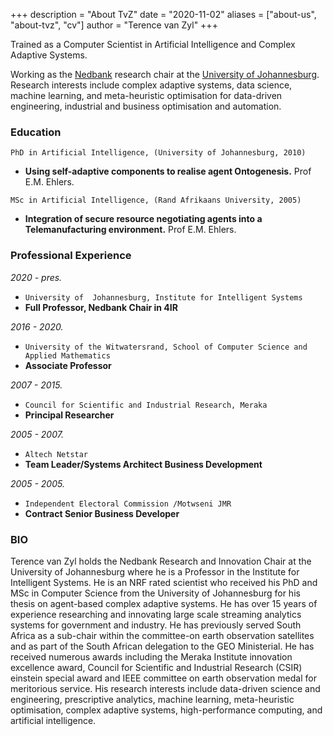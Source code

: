 +++
description = "About TvZ"
date = "2020-11-02"
aliases = ["about-us", "about-tvz", "cv"]
author = "Terence van Zyl"
+++

Trained as a Computer Scientist in Artificial Intelligence and Complex Adaptive Systems. 

Working as the [Nedbank](https://www.nedbank.co.za/) research chair at the [University of Johannesburg](https://www.uj.ac.za/). Research interests include complex adaptive systems, data science, machine learning, and meta-heuristic optimisation for data-driven engineering, industrial and business optimisation and automation. 

### Education

`PhD in Artificial Intelligence, (University of Johannesburg, 2010)`
* **Using self-adaptive components to realise agent Ontogenesis.** Prof E.M. Ehlers. 

`MSc in Artificial Intelligence, (Rand Afrikaans University, 2005)`
* **Integration of secure resource negotiating agents into a Telemanufacturing environment.** Prof E.M. Ehlers.

### Professional Experience

*2020 - pres.* 
* `University of  Johannesburg, Institute for Intelligent Systems`
* **Full Professor, Nedbank Chair in 4IR**

*2016 - 2020.* 
* `University of the Witwatersrand, School of Computer Science and Applied Mathematics`
* **Associate Professor**

*2007 - 2015.* 
* `Council for Scientific and Industrial Research, Meraka` 
* **Principal Researcher**

*2005 - 2007.* 
* `Altech Netstar`
* **Team Leader/Systems Architect Business Development**

*2005 - 2005.*  
* `Independent Electoral Commission /Motwseni JMR`
* **Contract Senior Business Developer**

### BIO
Terence van Zyl holds the Nedbank Research and Innovation Chair at the University of Johannesburg where he is a Professor in the Institute for Intelligent Systems. He is an NRF rated scientist who received his PhD and MSc in Computer Science from the University of Johannesburg for his thesis on agent-based complex adaptive systems. He has over 15 years of experience researching and innovating large scale streaming analytics systems for government and industry. He has previously served South Africa as a sub-chair within the committee-on earth observation satellites and as part of the South African delegation to the GEO Ministerial. He has received numerous awards including the Meraka Institute innovation excellence award, Council for Scientific and Industrial Research (CSIR) einstein special award and IEEE committee on earth observation medal for meritorious service. His research interests include data-driven science and engineering, prescriptive analytics, machine learning, meta-heuristic optimisation, complex adaptive systems, high-performance computing, and artificial intelligence.

